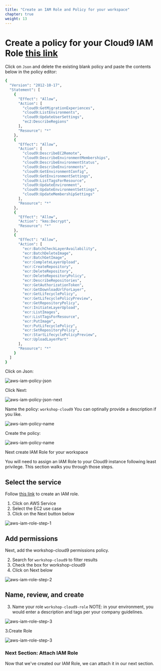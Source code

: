 ```yaml
---
title: "Create an IAM Role and Policy for your workspace"
chapter: true
weight: 13
---
```


# Create a policy for your Cloud9 IAM Role [this link](https://console.aws.amazon.com/iamv2/home#/policies/create)

Click on `Json` and delete the existing blank policy and paste the contents below in the policy editor:

```bash
{
  "Version": "2012-10-17",
  "Statement": [
    {
      "Effect": "Allow",
      "Action": [
        "cloud9:GetMigrationExperiences",
        "cloud9:ListEnvironments",
        "cloud9:UpdateUserSettings",
        "ec2:DescribeRegions"
      ],
      "Resource": "*"
    },
    {
      "Effect": "Allow",
      "Action": [
        "cloud9:DescribeEC2Remote",
        "cloud9:DescribeEnvironmentMemberships",
        "cloud9:DescribeEnvironmentStatus",
        "cloud9:DescribeEnvironments",
        "cloud9:GetEnvironmentConfig",
        "cloud9:GetEnvironmentSettings",
        "cloud9:ListTagsForResource",
        "cloud9:UpdateEnvironment",
        "cloud9:UpdateEnvironmentSettings",
        "cloud9:UpdateMembershipSettings"
      ],
      "Resource": "*"
    },
    {
      "Effect": "Allow",
      "Action": "kms:Decrypt",
      "Resource": "*"
    },
    {
      "Effect": "Allow",
      "Action": [
        "ecr:BatchCheckLayerAvailability",
        "ecr:BatchDeleteImage",
        "ecr:BatchGetImage",
        "ecr:CompleteLayerUpload",
        "ecr:CreateRepository",
        "ecr:DeleteRepository",
        "ecr:DeleteRepositoryPolicy",
        "ecr:DescribeRepositories",
        "ecr:GetAuthorizationToken",
        "ecr:GetDownloadUrlForLayer",
        "ecr:GetLifecyclePolicy",
        "ecr:GetLifecyclePolicyPreview",
        "ecr:GetRepositoryPolicy",
        "ecr:InitiateLayerUpload",
        "ecr:ListImages",
        "ecr:ListTagsForResource",
        "ecr:PutImage",
        "ecr:PutLifecyclePolicy",
        "ecr:SetRepositoryPolicy",
        "ecr:StartLifecyclePolicyPreview",
        "ecr:UploadLayerPart"
      ],
      "Resource": "*"
    }
  ]
}
```

Click on Json:

![aws-iam-policy-json](/images/click-json-policy.png)

Click Next:

![aws-iam-policy-json-next](/images/click-next-policy.png)

Name the policy: `workshop-cloud9`
You can optinally provide a description if you like.

![aws-iam-policy-name](/images/policy-name.png)

Create the policy:

![aws-iam-policy-name](/images/create-policy.png)





Next create IAM Role for your workspace

You will need to assign an IAM Role to your Cloud9 instance following least privilege.  This section walks you through those steps.

## Select the service
Follow [this link](https://console.aws.amazon.com/iamv2/home#/roles/create) to create an IAM role.

1. Click on AWS Service
1. Select the EC2 use case
1. Click on the Next button below

![aws-iam-role-step-1](/images/trusted-entity.png)

## Add permissions

Next, add the workshop-cloud9 permissions policy.

2. Search for `workshop-cloud9` to filter results
2. Check the box for workshop-cloud9
2. Click on Next below

![aws-iam-role-step-2](/images/add-permissions.png)

## Name, review, and create

3. Name your role `workshop-cloud9-role`
NOTE: in your environment, you would enter a description and tags per your company guidelines.

![aws-iam-role-step-3](/images/name-role.png)

3.Create Role

![aws-iam-role-step-3](/images/create-role.png)





### Next Section: Attach IAM Role
Now that we've created our IAM Role, we can attach it in our next section.
